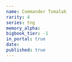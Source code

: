 ```yaml
---
name: Commander Tomalak
rarity: 4
series: tng
memory_alpha:
bigbook_tier: -1
in_portal: true
date:
published: true
---
```




